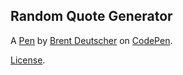 Random Quote Generator
----------------------


A [Pen](https://codepen.io/brent1089/pen/bvqwjr) by [Brent Deutscher](https://codepen.io/brent1089) on [CodePen](https://codepen.io).

[License](https://codepen.io/brent1089/pen/bvqwjr/license).